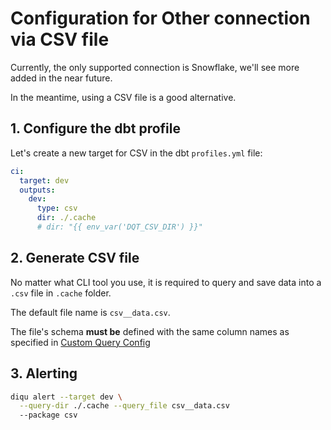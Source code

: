 # Configuration for Other connection via CSV file

Currently, the only supported connection is Snowflake, we'll see more added in the near future.

In the meantime, using a CSV file is a good alternative.

## 1. Configure the dbt profile

Let's create a new target for CSV in the dbt `profiles.yml` file:

```yaml
ci:
  target: dev
  outputs:
    dev:
      type: csv
      dir: ./.cache
      # dir: "{{ env_var('DQT_CSV_DIR') }}"
```

## 2. Generate CSV file

No matter what CLI tool you use, it is required to query and save data into a `.csv` file in `.cache` folder.

The default file name is `csv__data.csv`.

The file's schema **must be** defined with the same column names as specified in [Custom Query Config](../packages/custom_query.html)

## 3. Alerting

```bash
diqu alert --target dev \
  --query-dir ./.cache --query_file csv__data.csv
  --package csv
```
